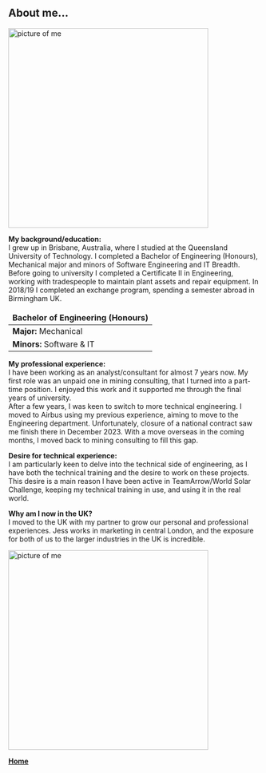 ## About me...

[<img src="./../../imgs/medium/personal-pic.jpeg" alt="picture of me" height="400">](./../../imgs/full/personal-pic.jpeg)


**My background/education:**<br>
I grew up in Brisbane, Australia, where I studied at the Queensland University of Technology. 
I completed a Bachelor of Engineering (Honours), Mechanical major and minors of Software Engineering and IT Breadth. <br>
Before going to university I completed a Certificate II in Engineering, working with tradespeople to maintain plant assets and repair equipment. 
In 2018/19 I completed an exchange program, spending a semester abroad in Birmingham UK. <br>


| Bachelor of Engineering (Honours) |
|:---|
| **Major:** Mechanical |
| **Minors:** Software & IT |



**My professional experience:**<br>
I have been working as an analyst/consultant for almost 7 years now. 
My first role was an unpaid one in mining consulting, that I turned into a part-time position. I enjoyed this work and it supported me through the final years of university. <br>
After a few years, I was keen to switch to more technical engineering. I moved to Airbus using my previous experience, aiming to move to the Engineering department. 
Unfortunately, closure of a national contract saw me finish there in December 2023. With a move overseas in the coming months, I moved back to mining consulting to fill this gap. 
<br>

**Desire for technical experience:**<br>
I am particularly keen to delve into the technical side of engineering, as I have both the technical training and the desire to work on these projects. 
This desire is a main reason I have been active in TeamArrow/World Solar Challenge, keeping my technical training in use, and using it in the real world. 
<br>

**Why am I now in the UK?**<br>
I moved to the UK with my partner to grow our personal and professional experiences. 
Jess works in marketing in central London, and the exposure for both of us to the larger industries in the UK is incredible. 
<br>

[<img src="./../../imgs/medium/grad-with-parents.jpeg" alt="picture of me" height="400">](./../../imgs/full/grad-with-parents.jpeg)



**[Home](./..)**


<link href="style.css" type="text/css" rel="stylesheet">
<style>td, th { border: none!important;} </style>
